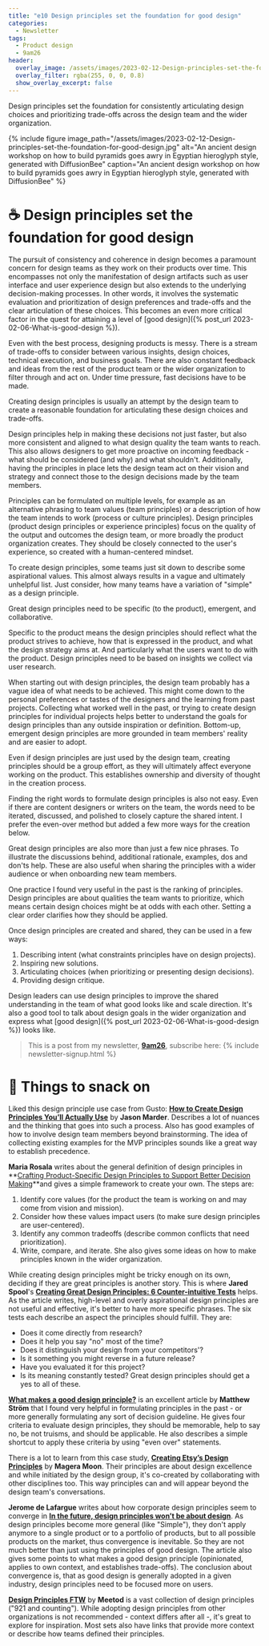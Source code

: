 ```yaml
---
title: "e10 Design principles set the foundation for good design"
categories:
  - Newsletter
tags:
  - Product design
  - 9am26
header:
  overlay_image: /assets/images/2023-02-12-Design-principles-set-the-foundation-for-good-design.jpg
  overlay_filter: rgba(255, 0, 0, 0.8)
  show_overlay_excerpt: false
---
```


Design principles set the foundation for consistently articulating design choices and prioritizing trade-offs across the design team and the wider organization.

{% include figure image_path="/assets/images/2023-02-12-Design-principles-set-the-foundation-for-good-design.jpg" alt="An ancient design workshop on how to build pyramids goes awry in Egyptian hieroglyph style, generated with DiffusionBee" caption="An ancient design workshop on how to build pyramids goes awry in Egyptian hieroglyph style, generated with DiffusionBee" %}

# ☕ Design principles set the foundation for good design

The pursuit of consistency and coherence in design becomes a paramount concern for design teams as they work on their products over time. This encompasses not only the manifestation of design artifacts such as user interface and user experience design but also extends to the underlying decision-making processes. In other words, it involves the systematic evaluation and prioritization of design preferences and trade-offs and the clear articulation of these choices. This becomes an even more critical factor in the quest for attaining a level of [good design]({% post_url 2023-02-06-What-is-good-design %}). 

Even with the best process, designing products is messy. There is a stream of trade-offs to consider between various insights, design choices, technical execution, and business goals. There are also constant feedback and ideas from the rest of the product team or the wider organization to filter through and act on. Under time pressure, fast decisions have to be made.

Creating design principles is usually an attempt by the design team to create a reasonable foundation for articulating these design choices and trade-offs.

Design principles help in making these decisions not just faster, but also more consistent and aligned to what design quality the team wants to reach. This also allows designers to get more proactive on incoming feedback - what should be considered (and why) and what shouldn't. Additionally, having the principles in place lets the design team act on their vision and strategy and connect those to the design decisions made by the team members.

Principles can be formulated on multiple levels, for example as an alternative phrasing to team values (team principles) or a description of how the team intends to work (process or culture principles). Design principles (product design principles or experience principles) focus on the quality of the output and outcomes the design team, or more broadly the product organization creates. They should be closely connected to the user's experience, so created with a human-centered mindset.

To create design principles, some teams just sit down to describe some aspirational values. This almost always results in a vague and ultimately unhelpful list. Just consider, how many teams have a variation of "simple" as a design principle. 

Great design principles need to be specific (to the product), emergent, and collaborative. 

Specific to the product means the design principles should reflect what the product strives to achieve, how that is expressed in the product, and what the design strategy aims at. And particularly what the users want to do with the product. Design principles need to be based on insights we collect via user research.

When starting out with design principles, the design team probably has a vague idea of what needs to be achieved. This might come down to the personal preferences or tastes of the designers and the learning from past projects. Collecting what worked well in the past, or trying to create design principles for individual projects helps better to understand the goals for design principles than any outside inspiration or definition. Bottom-up, emergent design principles are more grounded in team members' reality and are easier to adopt.

Even if design principles are just used by the design team, creating principles should be a group effort, as they will ultimately affect everyone working on the product. This establishes ownership and diversity of thought in the creation process.

Finding the right words to formulate design principles is also not easy. Even if there are content designers or writers on the team, the words need to be iterated, discussed, and polished to closely capture the shared intent. I prefer the even-over method but added a few more ways for the creation below. 

Great design principles are also more than just a few nice phrases. To illustrate the discussions behind, additional rationale, examples, dos and don'ts help. These are also useful when sharing the principles with a wider audience or when onboarding new team members.

One practice I found very useful in the past is the ranking of principles. Design principles are about qualities the team wants to prioritize, which means certain design choices might be at odds with each other. Setting a clear order clarifies how they should be applied.

Once design principles are created and shared, they can be used in a few ways:
1. Describing intent (what constraints principles have on design projects).
2. Inspiring new solutions.
3. Articulating choices (when prioritizing or presenting design decisions).
4. Providing design critique.

Design leaders can use design principles to improve the shared understanding in the team of what good looks like and scale direction. It's also a good tool to talk about design goals in the wider organization and express what [good design]({% post_url 2023-02-06-What-is-good-design %}) looks like.

> This is a post from my newsletter, **[9am26](https://polgarp.com/categories/newsletter/)**, subscribe here:
> {% include newsletter-signup.html %}

# 🍪 Things to snack on

Liked this design principle use case from Gusto: **[How to Create Design Principles You’ll Actually Use](https://modus.medium.com/how-to-create-design-principles-that-people-actually-use-11b534bf2425)** by **Jason Marder**. Describes a lot of nuances and the thinking that goes into such a process. Also has good examples of how to involve design team members beyond brainstorming. The idea of collecting existing examples for the MVP principles sounds like a great way to establish precedence. 

**Maria Rosala** writes about the general definition of design principles in **[Crafting Product-Specific Design Principles to Support Better Decision Making](https://www.nngroup.com/articles/design-principles/)**and gives a simple framework to create your own. The steps are: 
1. Identify core values (for the product the team is working on and may come from vision and mission).
2. Consider how these values impact users (to make sure design principles are user-centered).
3. Identify any common tradeoffs (describe common conflicts that need prioritization).
4. Write, compare, and iterate.
She also gives some ideas on how to make principles known in the wider organization.

While creating design principles might be tricky enough on its own, deciding if they are great principles is another story. This is where **Jared Spool**'s **[Creating Great Design Principles: 6 Counter-intuitive Tests](https://articles.uie.com/creating-design-principles/)** helps. As the article writes, high-level and overly aspirational design principles are not useful and effective, it's better to have more specific phrases. The six tests each describe an aspect the principles should fulfill. They are:
- Does it come directly from research?
- Does it help you say "no" most of the time?
- Does it distinguish your design from your competitors'?
- Is it something you might reverse in a future release?
- Have you evaluated it for this project?
- Is its meaning constantly tested?
Great design principles should get a yes to all of these.

**[What makes a good design principle?](https://matthewstrom.com/writing/principles/)** is an excellent article by **Matthew Ström** that I found very helpful in formulating principles in the past - or more generally formulating any sort of decision guideline. He gives four criteria to evaluate design principles, they should be memorable, help to say no, be not truisms, and should be applicable. He also describes a simple shortcut to apply these criteria by using "even over" statements.

There is a lot to learn from this case study, **[Creating Etsy’s Design Principles](https://medium.com/etsy-design/creating-etsys-design-principles-4faf31914be3)** by **Magera Moon**. Their principles are about design excellence and while initiated by the design group, it's co-created by collaborating with other disciplines too. This way principles can and will appear beyond the design team's conversations.

**Jerome de Lafargue** writes about how corporate design principles seem to converge in **[In the future, design principles won’t be about design](https://uxdesign.cc/the-future-of-design-principles-c1f045b7aa26)**. As design principles become more general (like "Simple"), they don't apply anymore to a single product or to a portfolio of products, but to all possible products on the market, thus convergence is inevitable. So they are not much better than just using the principles of good design. The article also gives some points to what makes a good design principle (opinionated, applies to own context, and establishes trade-offs). The conclusion about convergence is, that as good design is generally adopted in a given industry, design principles need to be focused more on users. 

**[Design Principles FTW](https://www.designprinciplesftw.com/)** by **Meetod** is a vast collection of design principles ("921 and counting"). While adopting design principles from other organizations is not recommended - context differs after all -, it's great to explore for inspiration. Most sets also have links that provide more context or describe how teams defined their principles.